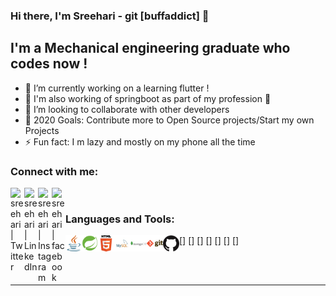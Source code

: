 ### Hi there, I'm Sreehari - git [buffaddict] 👋


## I'm a Mechanical engineering graduate who codes now ! 

- 🔭 I’m currently working on a learning flutter !
- 🌱 I'm also working of springboot as part of my profession 🤣
- 👯 I’m looking to collaborate with other developers
- 🥅 2020 Goals: Contribute more to Open Source projects/Start my own Projects
- ⚡ Fun fact: I m lazy and mostly on my phone all the time

### Connect with me:

[<img align="left" alt="sreehari | Twitter" width="22px" src="https://cdn.jsdelivr.net/npm/simple-icons@v3/icons/twitter.svg" />][twitter]
[<img align="left" alt="sreehari | LinkedIn" width="22px" src="https://cdn.jsdelivr.net/npm/simple-icons@v3/icons/linkedin.svg" />][linkedin]
[<img align="left" alt="sreehari | Instagram" width="22px" src="https://cdn.jsdelivr.net/npm/simple-icons@v3/icons/instagram.svg" />][instagram]
[<img align="left" alt="sreehari | facebook" width="22px" src="https://cdn.jsdelivr.net/npm/simple-icons@v3/icons/facebook.svg" />][facebook]

<br />

### Languages and Tools:

[<img align="left" alt="java" width="26px" src="https://raw.githubusercontent.com/github/explore/80688e429a7d4ef2fca1e82350fe8e3517d3494d/topics/java/java.png" />]
[<img align="left" alt="Springboot" width="26px" src="https://raw.githubusercontent.com/github/explore/80688e429a7d4ef2fca1e82350fe8e3517d3494d/topics/spring-boot/spring-boot.png" />]
[<img align="left" alt="HTML" width="26px" src="https://raw.githubusercontent.com/github/explore/80688e429a7d4ef2fca1e82350fe8e3517d3494d/topics/html/html.png" />]
[<img align="left" alt="MySQL" width="26px" src="https://raw.githubusercontent.com/github/explore/80688e429a7d4ef2fca1e82350fe8e3517d3494d/topics/mysql/mysql.png" />]
[<img align="left" alt="MongoDB" width="26px" src="https://raw.githubusercontent.com/github/explore/80688e429a7d4ef2fca1e82350fe8e3517d3494d/topics/mongodb/mongodb.png" />]
[<img align="left" alt="Git" width="26px" src="https://raw.githubusercontent.com/github/explore/80688e429a7d4ef2fca1e82350fe8e3517d3494d/topics/git/git.png" />]
[<img align="left" alt="GitHub" width="26px" src="https://raw.githubusercontent.com/github/explore/78df643247d429f6cc873026c0622819ad797942/topics/github/github.png" />]

<br />
<br />

---

[twitter]: https://twitter.com/ktsreehari1
[instagram]: https://www.instagram.com/ktsreehari9
[linkedin]: https://www.linkedin.com/in/sreeharikt1
[facebook]: https://www.facebook.com/sreeharinambiarkt
